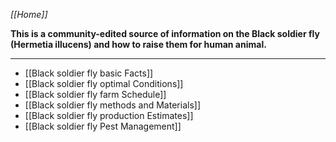 _[[Home]]_

**This is a community-edited source of information on the Black soldier fly (Hermetia illucens) and how to raise them for human animal.**

***

* [[Black soldier fly basic Facts]]
* [[Black soldier fly optimal Conditions]]
* [[Black soldier fly farm Schedule]] 
* [[Black soldier fly methods and Materials]]
* [[Black soldier fly production Estimates]]
* [[Black soldier fly Pest Management]]